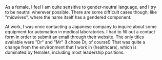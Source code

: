As a female, I feel I am quite sensitive to gender-neutral language, and I try to be neutral wherever possible. There are some difficult cases though, like "midwives", where the name itself has a gendered component.

At work, I was once contacting a Japanese company to inquire about some equipment for automation in medical laboratories. I had to fill out a contact form in order to submit an email through their website. The only titles available were "Dr" and "Mr" (I chose Dr, of course!) That was quite a change from the environment that I work in (healthcare), which is dominated by females, including most leadership positions.
